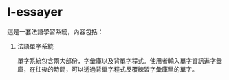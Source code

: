 # l-essayer

這是一套法語學習系統，內容包括：

1.  法語單字系統
    
    單字系統包含兩大部份，字彙庫以及背單字程式。使用者輸入單字資訊進字彙庫，在往後的時間，可以透過背單字程式反覆練習字彙庫里的單字。
